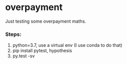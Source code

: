 overpayment
=====

Just testing some overpayment maths.

### Steps:

1. python=3.7, use a virtual env (I use conda to do that)
2. pip install pytest, hypothesis
3. py.test -sv
